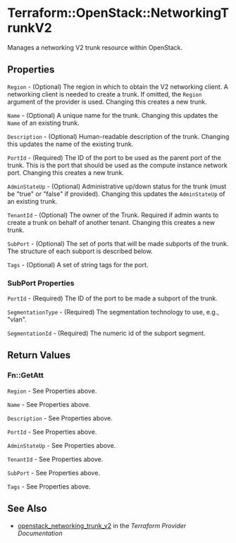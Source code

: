 # Terraform::OpenStack::NetworkingTrunkV2

Manages a networking V2 trunk resource within OpenStack.

## Properties

`Region` - (Optional) The region in which to obtain the V2 networking client.
A networking client is needed to create a trunk. If omitted, the
`Region` argument of the provider is used. Changing this creates a new
trunk.

`Name` - (Optional) A unique name for the trunk. Changing this
updates the `Name` of an existing trunk.

`Description` - (Optional) Human-readable description of the trunk. Changing this
updates the name of the existing trunk.

`PortId` - (Required) The ID of the port to be used as the parent port of the
trunk. This is the port that should be used as the compute instance network
port. Changing this creates a new trunk.

`AdminStateUp` - (Optional) Administrative up/down status for the trunk
(must be "true" or "false" if provided). Changing this updates the
`AdminStateUp` of an existing trunk.

`TenantId` - (Optional) The owner of the Trunk. Required if admin wants
to create a trunk on behalf of another tenant. Changing this creates a new trunk.

`SubPort` - (Optional) The set of ports that will be made subports of the trunk.
The structure of each subport is described below.

`Tags` - (Optional) A set of string tags for the port.

### SubPort Properties

`PortId` - (Required) The ID of the port to be made a subport of the trunk.

`SegmentationType` - (Required) The segmentation technology to use, e.g., "vlan".

`SegmentationId` - (Required) The numeric id of the subport segment.


## Return Values

### Fn::GetAtt

`Region` - See Properties above.

`Name` - See Properties above.

`Description` - See Properties above.

`PortId` - See Properties above.

`AdminStateUp` - See Properties above.

`TenantId` - See Properties above.

`SubPort` - See Properties above.

`Tags` - See Properties above.

## See Also

* [openstack_networking_trunk_v2](https://www.terraform.io/docs/providers/openstack/r/networking_trunk_v2.html) in the _Terraform Provider Documentation_